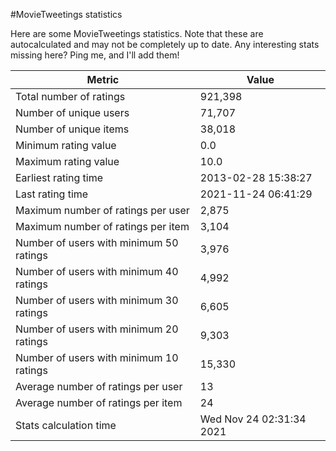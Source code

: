 #MovieTweetings statistics

Here are some MovieTweetings statistics. Note that these are autocalculated and may not be completely up to date. Any interesting stats missing here? Ping me, and I'll add them!

Metric | Value
--- | ---
Total number of ratings                 | 921,398
Number of unique users                  | 71,707
Number of unique items                  | 38,018
Minimum rating value                    | 0.0
Maximum rating value                    | 10.0
Earliest rating time                    | 2013-02-28 15:38:27
Last rating time                        | 2021-11-24 06:41:29
Maximum number of ratings per user      | 2,875
Maximum number of ratings per item      | 3,104
Number of users with minimum 50 ratings | 3,976
Number of users with minimum 40 ratings | 4,992
Number of users with minimum 30 ratings | 6,605
Number of users with minimum 20 ratings | 9,303
Number of users with minimum 10 ratings | 15,330
Average number of ratings per user      | 13
Average number of ratings per item      | 24
Stats calculation time                  | Wed Nov 24 02:31:34 2021

